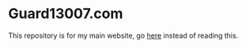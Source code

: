 Guard13007.com
==============

This repository is for my main website, go [here](http://guard13007.com/) instead of reading this.
